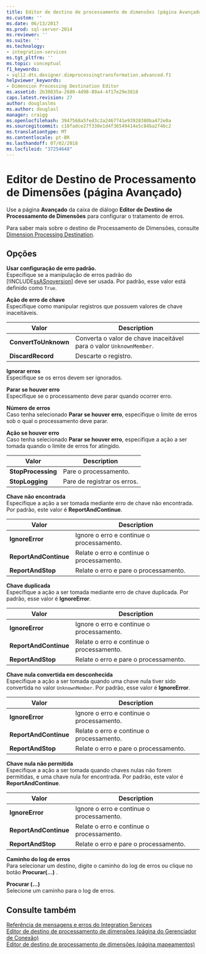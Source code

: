 ```yaml
---
title: Editor de destino de processamento de dimensões (página Avançado) | Microsoft Docs
ms.custom: ''
ms.date: 06/13/2017
ms.prod: sql-server-2014
ms.reviewer: ''
ms.suite: ''
ms.technology:
- integration-services
ms.tgt_pltfrm: ''
ms.topic: conceptual
f1_keywords:
- sql12.dts.designer.dimprocessingtransformation.advanced.f1
helpviewer_keywords:
- Dimension Processing Destination Editor
ms.assetid: 2b30835a-2680-4d98-89a4-4f17e29e3818
caps.latest.revision: 27
author: douglaslms
ms.author: douglasl
manager: craigg
ms.openlocfilehash: 3947568a5fed3c2a2467741e93928380ba472e0a
ms.sourcegitcommit: c18fadce27f330e1d4f36549414e5c84ba2f46c2
ms.translationtype: MT
ms.contentlocale: pt-BR
ms.lasthandoff: 07/02/2018
ms.locfileid: "37254648"
---
```

# <a name="dimension-processing-destination-editor-advanced-page"></a>Editor de Destino de Processamento de Dimensões (página Avançado)
  Use a página **Avançado** da caixa de diálogo **Editor de Destino de Processamento de Dimensões** para configurar o tratamento de erros.  
  
 Para saber mais sobre o destino de Processamento de Dimensões, consulte [Dimension Processing Destination](data-flow/dimension-processing-destination.md).  
  
## <a name="options"></a>Opções  
 **Usar configuração de erro padrão.**  
 Especifique se a manipulação de erros padrão do [!INCLUDE[ssASnoversion](../includes/ssasnoversion-md.md)] deve ser usada. Por padrão, esse valor está definido como `True`.  
  
 **Ação de erro de chave**  
 Especifique como manipular registros que possuem valores de chave inaceitáveis.  
  
|Valor|Description|  
|-----------|-----------------|  
|**ConvertToUnknown**|Converta o valor de chave inaceitável para o valor `UnknownMember`.|  
|**DiscardRecord**|Descarte o registro.|  
  
 **Ignorar erros**  
 Especifique se os erros devem ser ignorados.  
  
 **Parar se houver erro**  
 Especifique se o processamento deve parar quando ocorrer erro.  
  
 **Número de erros**  
 Caso tenha selecionado **Parar se houver erro**, especifique o limite de erros sob o qual o processamento deve parar.  
  
 **Ação se houver erro**  
 Caso tenha selecionado **Parar se houver erro**, especifique a ação a ser tomada quando o limite de erros for atingido.  
  
|Valor|Description|  
|-----------|-----------------|  
|**StopProcessing**|Pare o processamento.|  
|**StopLogging**|Pare de registrar os erros.|  
  
 **Chave não encontrada**  
 Especifique a ação a ser tomada mediante erro de chave não encontrada. Por padrão, este valor é **ReportAndContinue**.  
  
|Valor|Description|  
|-----------|-----------------|  
|**IgnoreError**|Ignore o erro e continue o processamento.|  
|**ReportAndContinue**|Relate o erro e continue o processamento.|  
|**ReportAndStop**|Relate o erro e pare o processamento.|  
  
 **Chave duplicada**  
 Especifique a ação a ser tomada mediante erro de chave duplicada. Por padrão, esse valor é **IgnoreError**.  
  
|Valor|Description|  
|-----------|-----------------|  
|**IgnoreError**|Ignore o erro e continue o processamento.|  
|**ReportAndContinue**|Relate o erro e continue o processamento.|  
|**ReportAndStop**|Relate o erro e pare o processamento.|  
  
 **Chave nula convertida em desconhecida**  
 Especifique a ação a ser tomada quando uma chave nula tiver sido convertida no valor `UnknownMember`. Por padrão, esse valor é **IgnoreError**.  
  
|Valor|Description|  
|-----------|-----------------|  
|**IgnoreError**|Ignore o erro e continue o processamento.|  
|**ReportAndContinue**|Relate o erro e continue o processamento.|  
|**ReportAndStop**|Relate o erro e pare o processamento.|  
  
 **Chave nula não permitida**  
 Especifique a ação a ser tomada quando chaves nulas não forem permitidas, e uma chave nula for encontrada. Por padrão, este valor é **ReportAndContinue**.  
  
|Valor|Description|  
|-----------|-----------------|  
|**IgnoreError**|Ignore o erro e continue o processamento.|  
|**ReportAndContinue**|Relate o erro e continue o processamento.|  
|**ReportAndStop**|Relate o erro e pare o processamento.|  
  
 **Caminho do log de erros**  
 Para selecionar um destino, digite o caminho do log de erros ou clique no botão **Procurar(…)** .  
  
 **Procurar (...)**  
 Selecione um caminho para o log de erros.  
  
## <a name="see-also"></a>Consulte também  
 [Referência de mensagens e erros do Integration Services](../../2014/integration-services/integration-services-error-and-message-reference.md)   
 [Editor de destino de processamento de dimensões &#40;página do Gerenciador de Conexão&#41;](../../2014/integration-services/dimension-processing-destination-editor-connection-manager-page.md)   
 [Editor de destino de processamento de dimensões &#40;página mapeamentos&#41;](../../2014/integration-services/dimension-processing-destination-editor-mappings-page.md)  
  
  
